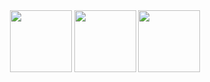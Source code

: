 <center class="third">
  <img src="https://emojis.slackmojis.com/emojis/images/1643514977/10031/60fps_parrot.gif" width="99"/>
  <img src="https://emojis.slackmojis.com/emojis/images/1643514977/10031/60fps_parrot.gif" width="99"/>
  <img src="https://emojis.slackmojis.com/emojis/images/1643514977/10031/60fps_parrot.gif" width="99"/>
</center>
